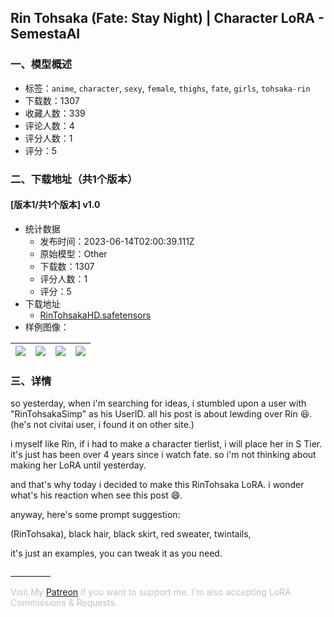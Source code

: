 ## Rin Tohsaka (Fate: Stay Night) | Character LoRA - SemestaAI
### 一、模型概述

- 标签：`anime`, `character`, `sexy`, `female`, `thighs`, `fate`, `girls`, `tohsaka-rin`
- 下载数：1307
- 收藏人数：339
- 评论人数：4
- 评分人数：1
- 评分：5

### 二、下载地址（共1个版本）

#### [版本1/共1个版本] v1.0

- 统计数据
  - 发布时间：2023-06-14T02:00:39.111Z
  - 原始模型：Other
  - 下载数：1307
  - 评分人数：1
  - 评分：5
- 下载地址
  - [RinTohsakaHD.safetensors](https://civitai.com/api/download/models/95558)
- 样例图像：

| <img src="https://image.civitai.com/xG1nkqKTMzGDvpLrqFT7WA/eceb9c31-1d2e-4eb7-92a2-b52d47e5522f/width=450/1137386.jpeg" /> | <img src="https://image.civitai.com/xG1nkqKTMzGDvpLrqFT7WA/d4738769-f01e-4046-80df-b5c994532ea0/width=450/1137382.jpeg" /> | <img src="https://image.civitai.com/xG1nkqKTMzGDvpLrqFT7WA/ad01bb16-2f4c-422c-9ab8-bfc408105789/width=450/1137384.jpeg" /> | <img src="https://image.civitai.com/xG1nkqKTMzGDvpLrqFT7WA/26aa8d5f-3307-4a18-948b-3bbff0dec41c/width=450/1137383.jpeg" /> |
| ---- | ---- | ---- | ---- |


### 三、详情
<p>so yesterday, when i'm searching for ideas, i stumbled upon a user with "RinTohsakaSimp" as his UserID. all his post is about lewding over Rin 😆. (he's not civitai user, i found it on other site.)</p><p>i myself like Rin, if i had to make a character tierlist, i will place her in S Tier. it's just has been over 4 years since i watch fate. so i'm not thinking about making her LoRA until yesterday.</p><p>and that's why today i decided to make this RinTohsaka LoRA. i wonder what's his reaction when see this post <span style="color:rgb(0, 0, 0)">😄</span>.</p><p></p><p>anyway, here's some prompt suggestion:</p><p>(RinTohsaka), black hair, black skirt, red sweater, twintails,</p><p>it's just an examples, you can tweak it as you need.</p><p>__________</p><p></p><p><span style="color:rgb(193, 194, 197)">Visit My </span><a target="_blank" rel="ugc" href="https://www.patreon.com/MasterpieceAI">Patreon</a><span style="color:rgb(193, 194, 197)"> if you want to support me. I'm also accepting LoRA Commissions &amp; Requests.</span></p>